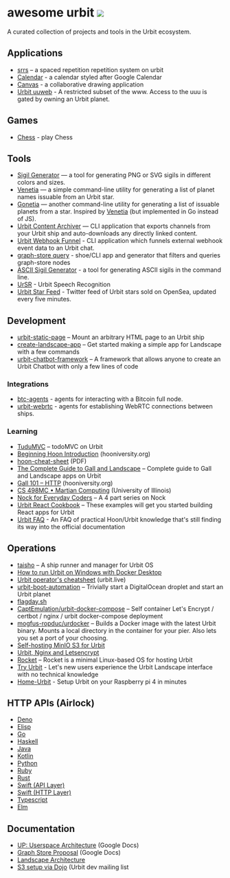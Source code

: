# awesome urbit [![](https://img.shields.io/badge/~-awesome%20urbit-lightgrey)](https://github.com/urbit/awesome-urbit)
A curated collection of projects and tools in the Urbit ecosystem.

## Applications

- [srrs](https://github.com/ryjm/srrs) – a spaced repetition repetition system on urbit
- [Calendar](https://github.com/taalhavras/ucal) - a calendar styled after Google Calendar
- [Canvas](https://github.com/yosoyubik/canvas) - a collaborative drawing application
- [Urbit uuweb](http://ashtree.systems/uuulogin/login.html) - A restricted subset of the www. Access to the uuu is gated by owning an Urbit planet.

## Games

- [Chess](https://sr.ht/~ray/urbit-chess) - play Chess

## Tools

- [Sigil Generator](https://sigil.azimuth.network/) — a tool for generating PNG or SVG sigils in different colors and sizes.
- [Venetia](https://github.com/tylershuster/venetia) — a simple command-line utility for generating a list of planet names issuable from an Urbit star.
- [Gonetia](https://github.com/tomholford/gonetia) — another  command-line utility for generating a list of issuable planets from a star. Inspired by [Venetia](https://github.com/tylershuster/venetia) (but implemented in Go instead of JS).
- [Urbit Content Archiver](https://github.com/robkorn/urbit-content-archiver) — CLI application that exports channels from your Urbit ship and auto-downloads any directly linked content.
- [Urbit Webhook Funnel](https://github.com/robkorn/urbit-webhook-funnel) - CLI application which funnels external webhook event data to an Urbit chat.
- [graph-store query](https://github.com/h5gq3/graph-query) - shoe/CLI app and generator that filters and queries graph-store nodes
- [ASCII Sigil Generator](https://github.com/textprotocol/sigil) - a tool for generating ASCII sigils in the command line.
- [UrSR](https://github.com/hosted-fornet/ursr) - Urbit Speech Recognition
- [Urbit Star Feed](https://twitter.com/UrbitStarFeed) - Twitter feed of Urbit stars sold on OpenSea, updated every five minutes.

## Development

- [urbit-static-page](https://github.com/matildepark/urbit-static-page/) – Mount an arbitrary HTML page to an Urbit ship
- [create-landscape-app](https://github.com/urbit/create-landscape-app) – Get started making a simple app for Landscape with a few commands
- [urbit-chatbot-framework](https://github.com/robkorn/urbit-chatbot-framework) – A framework that allows anyone to create an Urbit Chatbot with only a few lines of code

### Integrations

- [btc-agents](https://github.com/timlucmiptev/btc-agents) - agents for interacting with a Bitcoin full node.
- [urbit-webrtc](https://github.com/black-river-software/urbit-webrtc) - agents for establishing WebRTC connections between ships.

### Learning 

- [TuduMVC](https://github.com/rabsef-bicrym/tudumvc/) – todoMVC on Urbit
- [Beginning Hoon Introduction](https://hooniversity.org/beginning-hoon-introduction-2/) (hooniversity.org)
- [hoon-cheat-sheet](https://media.urbit.org/docs/hooncard-unbranded-2021-09-12.pdf) (PDF)
- [The Complete Guide to Gall and Landscape](https://github.com/timlucmiptev/gall-guide) – Complete guide to Gall and Landscape apps on Urbit
- [Gall 101 – HTTP](https://hooniversity.org/gall-101-http/) (hooniversity.org)
- [CS 498MC • Martian Computing](https://davis68.github.io/martian-computing/) (University of Illinois)
- [Nock for Everyday Coders](https://blog.timlucmiptev.space/part1.html) – A 4 part series on Nock
- [Urbit React Cookbook](https://github.com/witfyl-ravped/urbit-react-cookbook) – These examples will get you started building React apps for Urbit
- [Urbit FAQ](https://github.com/ashelkovnykov/urbit-faq) - An FAQ of practical Hoon/Urbit knowledge that's still finding its way into the official documentation

## Operations

- [taisho](https://github.com/arthyn/taisho) – A ship runner and manager for Urbit OS
- [How to run Urbit on Windows with Docker Desktop](https://gist.github.com/botter-nidnul/bc55769afe006de6f93b27390e5d1267)
- [Urbit operator's cheatsheet](https://blog.urbit.live/urbit-operators-cheatsheet/) (urbit.live)
- [urbit-boot-automation](https://github.com/nisfeb/urbit-boot-automation) – Trivially start a DigitalOcean droplet and start an Urbit planet
- [flagday.sh](https://gist.github.com/philipcmonk/8e3d095b9545069237c759cd9aad32c2#file-flagday-sh-L175-L176)
- [CaptEmulation/urbit-docker-compose](https://github.com/CaptEmulation/urbit-docker-compose) – Self container Let's Encrypt / certbot / nginx / urbit docker-compose deployment
- [mogfus-ropduc/urdocker](https://github.com/mogfus-ropduc/urdocker) – Builds a Docker image with the latest Urbit binary. Mounts a local directory in the container for your pier. Also lets you set a port of your choosing.
- [Self-hosting MinIO S3 for Urbit](https://subject.network/posts/free-urbit-s3-minio/)
- [Urbit, Nginx and Letsencrypt](https://subject.network/posts/urbit-nginx-letsencrypt/)
- [Rocket](https://github.com/forfel-norfel/rocket) – Rocket is a minimal Linux-based OS for hosting Urbit
- [Try Urbit](https://github.com/mikeosborne/tryurbit) - Let's new users experience the Urbit Landscape interface with no technical knowledge
- [Home-Urbit](https://github.com/OdysLam/home-urbit) - Setup Urbit on your Raspberry pi 4 in minutes


## HTTP APIs (Airlock)

- [Deno](https://github.com/tomholford/denurbit)
- [Elisp](https://github.com/clonex10100/urbit-api.el)
- [Go](https://github.com/cmarcelo/go-urbit)
- [Haskell](https://github.com/bsima/haskell-urbit-api)
- [Java](https://github.com/ynx0/airlock)
- [Kotlin](https://github.com/gilletteonmeheleparim/urbit_http_api)
- [Python](https://github.com/baudtack/urlock-py)
- [Ruby](https://github.com/Zaxonomy/urbit-ruby)
- [Rust](https://github.com/robkorn/rust-urbit-http-api)
- [Swift (API Layer)](https://github.com/dclelland/UrsusAPI)
- [Swift (HTTP Layer)](http://github.com/dclelland/UrsusHTTP)
- [Typescript](https://github.com/tylershuster/urbit)
- [Elm](https://github.com/figbus/elm-urbit-api)

## Documentation

- [UP: Userspace Architecture](https://docs.google.com/document/d/1hS_UuResG1S4j49_H-aSshoTOROKBnGoJAaRgOipf54/edit) (Google Docs)
- [Graph Store Proposal](https://docs.google.com/document/d/1-Gwfg442kV3cdfG7NnWPEf2TMa3uLUTAKkZD70ALZkE/edit) (Google Docs)
- [Landscape Architecture](https://docs.google.com/document/d/10MnlRo29L7h0rLf6hB3s6l--KeCak3lnAJiZb5osmtY/edit)
- [S3 setup via Dojo](https://groups.google.com/a/urbit.org/g/dev/c/JUE12GFg2C8/m/gMLKsweKCAAJ) (Urbit dev mailing list
